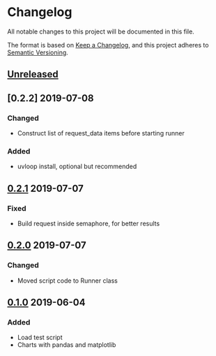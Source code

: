 # Changelog
All notable changes to this project will be documented in this file.

The format is based on [Keep a Changelog](https://keepachangelog.com/en/1.0.0/),
and this project adheres to [Semantic Versioning](https://semver.org/spec/v2.0.0.html).

## [Unreleased]

## [0.2.2] 2019-07-08
### Changed
- Construct list of request_data items before starting runner

### Added
- uvloop install, optional but recommended

## [0.2.1] 2019-07-07
### Fixed
- Build request inside semaphore, for better results

## [0.2.0] 2019-07-07
### Changed
- Moved script code to Runner class

## [0.1.0] 2019-06-04
### Added
- Load test script
- Charts with pandas and matplotlib

[Unreleased]: https://github.com/sonic182/aioload/compare/0.2.1..HEAD
[0.2.1]: https://github.com/sonic182/aioload/compare/0.2.1..0.1.0
[0.2.0]: https://github.com/sonic182/aioload/compare/0.2.0..0.1.0
[0.1.0]: https://github.com/sonic182/aioload/compare/0.1.0..c35fb0435f96f0ab6e4ff3d35a14c4a0f62dc577
